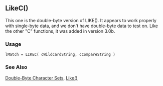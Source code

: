 ## LikeC()

This one is the double-byte version of LIKE(). It appears to work properly with single-byte data, and we don't have double-byte data to test on. Like the other "C" functions, it was added in version 3.0b.

### Usage

```foxpro
lMatch = LIKEC( cWildcardString, cCompareString )
```
### See Also

[Double-Byte Character Sets](s4g665.md), [Like()](s4g299.md)